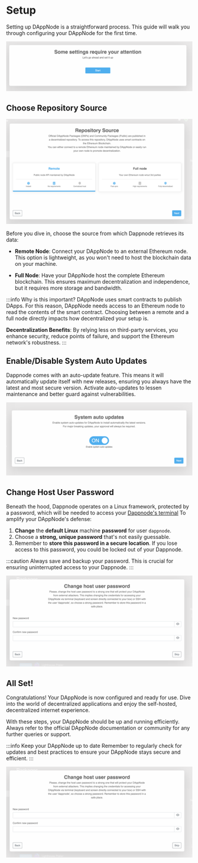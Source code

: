 # Setup

Setting up DAppNode is a straightforward process. This guide will walk you through configuring your DAppNode for the first time.

![setup-1](/img/setup-1.png)

## Choose Repository Source

![setup-2](/img/setup-2.png)

Before you dive in, choose the source from which Dappnode retrieves its data:

- **Remote Node**: Connect your DAppNode to an external Ethereum node. This option is lightweight, as you won't need to host the blockchain data on your machine.

- **Full Node**: Have your DAppNode host the complete Ethereum blockchain. This ensures maximum decentralization and independence, but it requires more storage and bandwidth.

:::info Why is this important?
DAppNode uses smart contracts to publish DApps. For this reason, DAppNode needs access to an Ethereum node to read the contents of the smart contract. Choosing between a remote and a full node directly impacts how decentralized your setup is.

**Decentralization Benefits**: By relying less on third-party services, you enhance security, reduce points of failure, and support the Ethereum network's robustness.
:::

## Enable/Disable System Auto Updates

Dappnode comes with an auto-update feature. This means it will automatically update itself with new releases, ensuring you always have the latest and most secure version. Activate auto-updates to lessen maintenance and better guard against vulnerabilities.

![setup-3](/img/setup-3.png)

## Change Host User Password

Beneath the hood, Dappnode operates on a Linux framework, protected by a password, which will be needed to access your [Dappnode's terminal](/docs/user/access-your-dappnode/terminal) To amplify your DAppNode's defense:

1. **Change** the **default Linux** machine **password** for user `dappnode`.
2. Choose a **strong, unique password** that's not easily guessable.
3. Remember to **store this password in a secure location**. If you lose access to this password, you could be locked out of your Dappnode.

:::caution
Always save and backup your password. This is crucial for ensuring uninterrupted access to your Dappnode.
:::

![setup-4](/img/setup-4.png)

## All Set!

Congratulations! Your DAppNode is now configured and ready for use. Dive into the world of decentralized applications and enjoy the self-hosted, decentralized internet experience.

With these steps, your DAppNode should be up and running efficiently. Always refer to the official DAppNode documentation or community for any further queries or support.

:::info Keep your DAppNode up to date
Remember to regularly check for updates and best practices to ensure your DAppNode stays secure and efficient.
:::

![setup-5](/img/setup-5.png)
